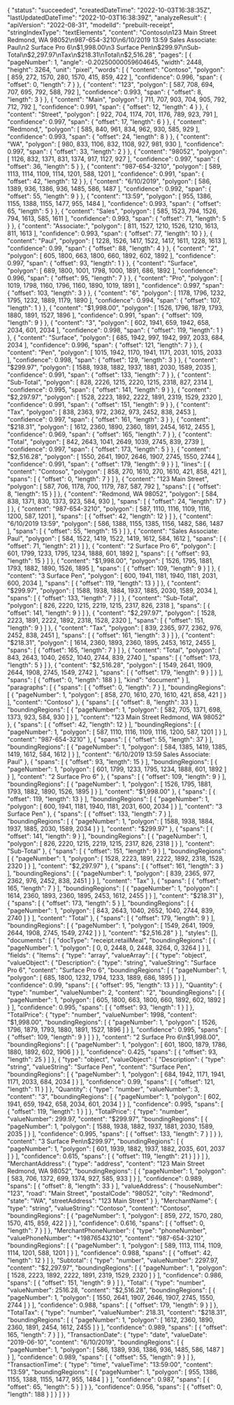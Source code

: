 {
    "status": "succeeded",
    "createdDateTime": "2022-10-03T16:38:35Z",
    "lastUpdatedDateTime": "2022-10-03T16:38:39Z",
    "analyzeResult": {
        "apiVersion": "2022-08-31",
        "modelId": "prebuilt-receipt",
        "stringIndexType": "textElements",
        "content": "Contoso\n123 Main Street Redmond, WA 98052\n987-654-3210\n6/10/2019 13:59 Sales Associate: Paul\n2 Surface Pro 6\n$1,998.00\n3 Surface Pen\n$299.97\nSub-Total\n$2,297.97\nTax\n$218.31\nTotal\n$2,516.28",
        "pages": [
            {
                "pageNumber": 1,
                "angle": -0.20250000059604645,
                "width": 2448,
                "height": 3264,
                "unit": "pixel",
                "words": [
                    {
                        "content": "Contoso",
                        "polygon": [
                            859,
                            272,
                            1570,
                            280,
                            1570,
                            415,
                            859,
                            422
                        ],
                        "confidence": 0.996,
                        "span": {
                            "offset": 0,
                            "length": 7
                        }
                    },
                    {
                        "content": "123",
                        "polygon": [
                            587,
                            708,
                            694,
                            707,
                            695,
                            792,
                            588,
                            792
                        ],
                        "confidence": 0.993,
                        "span": {
                            "offset": 8,
                            "length": 3
                        }
                    },
                    {
                        "content": "Main",
                        "polygon": [
                            711,
                            707,
                            903,
                            704,
                            905,
                            792,
                            712,
                            792
                        ],
                        "confidence": 0.991,
                        "span": {
                            "offset": 12,
                            "length": 4
                        }
                    },
                    {
                        "content": "Street",
                        "polygon": [
                            922,
                            704,
                            1174,
                            701,
                            1176,
                            789,
                            923,
                            791
                        ],
                        "confidence": 0.997,
                        "span": {
                            "offset": 17,
                            "length": 6
                        }
                    },
                    {
                        "content": "Redmond,",
                        "polygon": [
                            585,
                            840,
                            961,
                            834,
                            962,
                            930,
                            585,
                            929
                        ],
                        "confidence": 0.993,
                        "span": {
                            "offset": 24,
                            "length": 8
                        }
                    },
                    {
                        "content": "WA",
                        "polygon": [
                            980,
                            833,
                            1106,
                            832,
                            1108,
                            927,
                            981,
                            930
                        ],
                        "confidence": 0.997,
                        "span": {
                            "offset": 33,
                            "length": 2
                        }
                    },
                    {
                        "content": "98052",
                        "polygon": [
                            1126,
                            832,
                            1371,
                            831,
                            1374,
                            917,
                            1127,
                            927
                        ],
                        "confidence": 0.997,
                        "span": {
                            "offset": 36,
                            "length": 5
                        }
                    },
                    {
                        "content": "987-654-3210",
                        "polygon": [
                            589,
                            1113,
                            1114,
                            1109,
                            1114,
                            1201,
                            588,
                            1201
                        ],
                        "confidence": 0.991,
                        "span": {
                            "offset": 42,
                            "length": 12
                        }
                    },
                    {
                        "content": "6/10/2019",
                        "polygon": [
                            586,
                            1389,
                            936,
                            1386,
                            936,
                            1485,
                            586,
                            1487
                        ],
                        "confidence": 0.992,
                        "span": {
                            "offset": 55,
                            "length": 9
                        }
                    },
                    {
                        "content": "13:59",
                        "polygon": [
                            955,
                            1386,
                            1155,
                            1388,
                            1155,
                            1477,
                            955,
                            1484
                        ],
                        "confidence": 0.993,
                        "span": {
                            "offset": 65,
                            "length": 5
                        }
                    },
                    {
                        "content": "Sales",
                        "polygon": [
                            585,
                            1523,
                            794,
                            1526,
                            794,
                            1613,
                            585,
                            1611
                        ],
                        "confidence": 0.993,
                        "span": {
                            "offset": 71,
                            "length": 5
                        }
                    },
                    {
                        "content": "Associate:",
                        "polygon": [
                            811,
                            1527,
                            1210,
                            1526,
                            1210,
                            1613,
                            811,
                            1613
                        ],
                        "confidence": 0.993,
                        "span": {
                            "offset": 77,
                            "length": 10
                        }
                    },
                    {
                        "content": "Paul",
                        "polygon": [
                            1228,
                            1526,
                            1417,
                            1522,
                            1417,
                            1611,
                            1228,
                            1613
                        ],
                        "confidence": 0.99,
                        "span": {
                            "offset": 88,
                            "length": 4
                        }
                    },
                    {
                        "content": "2",
                        "polygon": [
                            605,
                            1800,
                            663,
                            1800,
                            660,
                            1892,
                            602,
                            1892
                        ],
                        "confidence": 0.997,
                        "span": {
                            "offset": 93,
                            "length": 1
                        }
                    },
                    {
                        "content": "Surface",
                        "polygon": [
                            689,
                            1800,
                            1001,
                            1798,
                            1000,
                            1891,
                            686,
                            1892
                        ],
                        "confidence": 0.996,
                        "span": {
                            "offset": 95,
                            "length": 7
                        }
                    },
                    {
                        "content": "Pro",
                        "polygon": [
                            1019,
                            1798,
                            1160,
                            1796,
                            1160,
                            1890,
                            1019,
                            1891
                        ],
                        "confidence": 0.997,
                        "span": {
                            "offset": 103,
                            "length": 3
                        }
                    },
                    {
                        "content": "6",
                        "polygon": [
                            1178,
                            1796,
                            1232,
                            1795,
                            1232,
                            1889,
                            1179,
                            1890
                        ],
                        "confidence": 0.994,
                        "span": {
                            "offset": 107,
                            "length": 1
                        }
                    },
                    {
                        "content": "$1,998.00",
                        "polygon": [
                            1526,
                            1796,
                            1879,
                            1793,
                            1880,
                            1891,
                            1527,
                            1896
                        ],
                        "confidence": 0.991,
                        "span": {
                            "offset": 109,
                            "length": 9
                        }
                    },
                    {
                        "content": "3",
                        "polygon": [
                            602,
                            1941,
                            659,
                            1942,
                            658,
                            2034,
                            601,
                            2034
                        ],
                        "confidence": 0.998,
                        "span": {
                            "offset": 119,
                            "length": 1
                        }
                    },
                    {
                        "content": "Surface",
                        "polygon": [
                            685,
                            1942,
                            997,
                            1942,
                            997,
                            2033,
                            684,
                            2034
                        ],
                        "confidence": 0.996,
                        "span": {
                            "offset": 121,
                            "length": 7
                        }
                    },
                    {
                        "content": "Pen",
                        "polygon": [
                            1015,
                            1942,
                            1170,
                            1941,
                            1171,
                            2031,
                            1015,
                            2033
                        ],
                        "confidence": 0.998,
                        "span": {
                            "offset": 129,
                            "length": 3
                        }
                    },
                    {
                        "content": "$299.97",
                        "polygon": [
                            1588,
                            1938,
                            1882,
                            1937,
                            1881,
                            2030,
                            1589,
                            2035
                        ],
                        "confidence": 0.991,
                        "span": {
                            "offset": 133,
                            "length": 7
                        }
                    },
                    {
                        "content": "Sub-Total",
                        "polygon": [
                            828,
                            2226,
                            1215,
                            2220,
                            1215,
                            2318,
                            827,
                            2314
                        ],
                        "confidence": 0.995,
                        "span": {
                            "offset": 141,
                            "length": 9
                        }
                    },
                    {
                        "content": "$2,297.97",
                        "polygon": [
                            1528,
                            2223,
                            1892,
                            2222,
                            1891,
                            2319,
                            1529,
                            2320
                        ],
                        "confidence": 0.991,
                        "span": {
                            "offset": 151,
                            "length": 9
                        }
                    },
                    {
                        "content": "Tax",
                        "polygon": [
                            838,
                            2363,
                            972,
                            2362,
                            973,
                            2452,
                            838,
                            2453
                        ],
                        "confidence": 0.997,
                        "span": {
                            "offset": 161,
                            "length": 3
                        }
                    },
                    {
                        "content": "$218.31",
                        "polygon": [
                            1612,
                            2360,
                            1890,
                            2360,
                            1891,
                            2454,
                            1612,
                            2455
                        ],
                        "confidence": 0.969,
                        "span": {
                            "offset": 165,
                            "length": 7
                        }
                    },
                    {
                        "content": "Total",
                        "polygon": [
                            842,
                            2643,
                            1041,
                            2649,
                            1039,
                            2745,
                            839,
                            2739
                        ],
                        "confidence": 0.997,
                        "span": {
                            "offset": 173,
                            "length": 5
                        }
                    },
                    {
                        "content": "$2,516.28",
                        "polygon": [
                            1550,
                            2641,
                            1907,
                            2646,
                            1907,
                            2745,
                            1550,
                            2744
                        ],
                        "confidence": 0.991,
                        "span": {
                            "offset": 179,
                            "length": 9
                        }
                    }
                ],
                "lines": [
                    {
                        "content": "Contoso",
                        "polygon": [
                            858,
                            270,
                            1610,
                            270,
                            1610,
                            421,
                            858,
                            421
                        ],
                        "spans": [
                            {
                                "offset": 0,
                                "length": 7
                            }
                        ]
                    },
                    {
                        "content": "123 Main Street",
                        "polygon": [
                            587,
                            706,
                            1178,
                            700,
                            1179,
                            787,
                            587,
                            792
                        ],
                        "spans": [
                            {
                                "offset": 8,
                                "length": 15
                            }
                        ]
                    },
                    {
                        "content": "Redmond, WA 98052",
                        "polygon": [
                            584,
                            838,
                            1371,
                            830,
                            1373,
                            923,
                            584,
                            930
                        ],
                        "spans": [
                            {
                                "offset": 24,
                                "length": 17
                            }
                        ]
                    },
                    {
                        "content": "987-654-3210",
                        "polygon": [
                            587,
                            1110,
                            1116,
                            1109,
                            1116,
                            1200,
                            587,
                            1201
                        ],
                        "spans": [
                            {
                                "offset": 42,
                                "length": 12
                            }
                        ]
                    },
                    {
                        "content": "6/10/2019 13:59",
                        "polygon": [
                            586,
                            1388,
                            1155,
                            1385,
                            1156,
                            1482,
                            586,
                            1487
                        ],
                        "spans": [
                            {
                                "offset": 55,
                                "length": 15
                            }
                        ]
                    },
                    {
                        "content": "Sales Associate: Paul",
                        "polygon": [
                            584,
                            1522,
                            1419,
                            1522,
                            1419,
                            1612,
                            584,
                            1612
                        ],
                        "spans": [
                            {
                                "offset": 71,
                                "length": 21
                            }
                        ]
                    },
                    {
                        "content": "2 Surface Pro 6",
                        "polygon": [
                            601,
                            1799,
                            1233,
                            1795,
                            1234,
                            1888,
                            601,
                            1892
                        ],
                        "spans": [
                            {
                                "offset": 93,
                                "length": 15
                            }
                        ]
                    },
                    {
                        "content": "$1,998.00",
                        "polygon": [
                            1526,
                            1795,
                            1881,
                            1793,
                            1882,
                            1890,
                            1526,
                            1895
                        ],
                        "spans": [
                            {
                                "offset": 109,
                                "length": 9
                            }
                        ]
                    },
                    {
                        "content": "3 Surface Pen",
                        "polygon": [
                            600,
                            1941,
                            1181,
                            1940,
                            1181,
                            2031,
                            600,
                            2034
                        ],
                        "spans": [
                            {
                                "offset": 119,
                                "length": 13
                            }
                        ]
                    },
                    {
                        "content": "$299.97",
                        "polygon": [
                            1588,
                            1938,
                            1884,
                            1937,
                            1885,
                            2030,
                            1589,
                            2034
                        ],
                        "spans": [
                            {
                                "offset": 133,
                                "length": 7
                            }
                        ]
                    },
                    {
                        "content": "Sub-Total",
                        "polygon": [
                            826,
                            2220,
                            1215,
                            2219,
                            1215,
                            2317,
                            826,
                            2318
                        ],
                        "spans": [
                            {
                                "offset": 141,
                                "length": 9
                            }
                        ]
                    },
                    {
                        "content": "$2,297.97",
                        "polygon": [
                            1528,
                            2223,
                            1891,
                            2222,
                            1892,
                            2318,
                            1528,
                            2320
                        ],
                        "spans": [
                            {
                                "offset": 151,
                                "length": 9
                            }
                        ]
                    },
                    {
                        "content": "Tax",
                        "polygon": [
                            839,
                            2365,
                            977,
                            2362,
                            976,
                            2452,
                            838,
                            2451
                        ],
                        "spans": [
                            {
                                "offset": 161,
                                "length": 3
                            }
                        ]
                    },
                    {
                        "content": "$218.31",
                        "polygon": [
                            1614,
                            2360,
                            1893,
                            2360,
                            1895,
                            2453,
                            1612,
                            2455
                        ],
                        "spans": [
                            {
                                "offset": 165,
                                "length": 7
                            }
                        ]
                    },
                    {
                        "content": "Total",
                        "polygon": [
                            843,
                            2643,
                            1040,
                            2652,
                            1040,
                            2744,
                            839,
                            2740
                        ],
                        "spans": [
                            {
                                "offset": 173,
                                "length": 5
                            }
                        ]
                    },
                    {
                        "content": "$2,516.28",
                        "polygon": [
                            1549,
                            2641,
                            1909,
                            2644,
                            1908,
                            2745,
                            1549,
                            2742
                        ],
                        "spans": [
                            {
                                "offset": 179,
                                "length": 9
                            }
                        ]
                    }
                ],
                "spans": [
                    {
                        "offset": 0,
                        "length": 188
                    }
                ],
                "kind": "document"
            }
        ],
        "paragraphs": [
            {
                "spans": [
                    {
                        "offset": 0,
                        "length": 7
                    }
                ],
                "boundingRegions": [
                    {
                        "pageNumber": 1,
                        "polygon": [
                            858,
                            270,
                            1610,
                            270,
                            1610,
                            421,
                            858,
                            421
                        ]
                    }
                ],
                "content": "Contoso"
            },
            {
                "spans": [
                    {
                        "offset": 8,
                        "length": 33
                    }
                ],
                "boundingRegions": [
                    {
                        "pageNumber": 1,
                        "polygon": [
                            582,
                            705,
                            1371,
                            698,
                            1373,
                            923,
                            584,
                            930
                        ]
                    }
                ],
                "content": "123 Main Street Redmond, WA 98052"
            },
            {
                "spans": [
                    {
                        "offset": 42,
                        "length": 12
                    }
                ],
                "boundingRegions": [
                    {
                        "pageNumber": 1,
                        "polygon": [
                            587,
                            1110,
                            1116,
                            1109,
                            1116,
                            1200,
                            587,
                            1201
                        ]
                    }
                ],
                "content": "987-654-3210"
            },
            {
                "spans": [
                    {
                        "offset": 55,
                        "length": 37
                    }
                ],
                "boundingRegions": [
                    {
                        "pageNumber": 1,
                        "polygon": [
                            584,
                            1385,
                            1419,
                            1385,
                            1419,
                            1612,
                            584,
                            1612
                        ]
                    }
                ],
                "content": "6/10/2019 13:59 Sales Associate: Paul"
            },
            {
                "spans": [
                    {
                        "offset": 93,
                        "length": 15
                    }
                ],
                "boundingRegions": [
                    {
                        "pageNumber": 1,
                        "polygon": [
                            601,
                            1799,
                            1233,
                            1795,
                            1234,
                            1888,
                            601,
                            1892
                        ]
                    }
                ],
                "content": "2 Surface Pro 6"
            },
            {
                "spans": [
                    {
                        "offset": 109,
                        "length": 9
                    }
                ],
                "boundingRegions": [
                    {
                        "pageNumber": 1,
                        "polygon": [
                            1526,
                            1795,
                            1881,
                            1793,
                            1882,
                            1890,
                            1526,
                            1895
                        ]
                    }
                ],
                "content": "$1,998.00"
            },
            {
                "spans": [
                    {
                        "offset": 119,
                        "length": 13
                    }
                ],
                "boundingRegions": [
                    {
                        "pageNumber": 1,
                        "polygon": [
                            600,
                            1941,
                            1181,
                            1940,
                            1181,
                            2031,
                            600,
                            2034
                        ]
                    }
                ],
                "content": "3 Surface Pen"
            },
            {
                "spans": [
                    {
                        "offset": 133,
                        "length": 7
                    }
                ],
                "boundingRegions": [
                    {
                        "pageNumber": 1,
                        "polygon": [
                            1588,
                            1938,
                            1884,
                            1937,
                            1885,
                            2030,
                            1589,
                            2034
                        ]
                    }
                ],
                "content": "$299.97"
            },
            {
                "spans": [
                    {
                        "offset": 141,
                        "length": 9
                    }
                ],
                "boundingRegions": [
                    {
                        "pageNumber": 1,
                        "polygon": [
                            826,
                            2220,
                            1215,
                            2219,
                            1215,
                            2317,
                            826,
                            2318
                        ]
                    }
                ],
                "content": "Sub-Total"
            },
            {
                "spans": [
                    {
                        "offset": 151,
                        "length": 9
                    }
                ],
                "boundingRegions": [
                    {
                        "pageNumber": 1,
                        "polygon": [
                            1528,
                            2223,
                            1891,
                            2222,
                            1892,
                            2318,
                            1528,
                            2320
                        ]
                    }
                ],
                "content": "$2,297.97"
            },
            {
                "spans": [
                    {
                        "offset": 161,
                        "length": 3
                    }
                ],
                "boundingRegions": [
                    {
                        "pageNumber": 1,
                        "polygon": [
                            839,
                            2365,
                            977,
                            2362,
                            976,
                            2452,
                            838,
                            2451
                        ]
                    }
                ],
                "content": "Tax"
            },
            {
                "spans": [
                    {
                        "offset": 165,
                        "length": 7
                    }
                ],
                "boundingRegions": [
                    {
                        "pageNumber": 1,
                        "polygon": [
                            1614,
                            2360,
                            1893,
                            2360,
                            1895,
                            2453,
                            1612,
                            2455
                        ]
                    }
                ],
                "content": "$218.31"
            },
            {
                "spans": [
                    {
                        "offset": 173,
                        "length": 5
                    }
                ],
                "boundingRegions": [
                    {
                        "pageNumber": 1,
                        "polygon": [
                            843,
                            2643,
                            1040,
                            2652,
                            1040,
                            2744,
                            839,
                            2740
                        ]
                    }
                ],
                "content": "Total"
            },
            {
                "spans": [
                    {
                        "offset": 179,
                        "length": 9
                    }
                ],
                "boundingRegions": [
                    {
                        "pageNumber": 1,
                        "polygon": [
                            1549,
                            2641,
                            1909,
                            2644,
                            1908,
                            2745,
                            1549,
                            2742
                        ]
                    }
                ],
                "content": "$2,516.28"
            }
        ],
        "styles": [],
        "documents": [
            {
                "docType": "receipt.retailMeal",
                "boundingRegions": [
                    {
                        "pageNumber": 1,
                        "polygon": [
                            0,
                            0,
                            2448,
                            0,
                            2448,
                            3264,
                            0,
                            3264
                        ]
                    }
                ],
                "fields": {
                    "Items": {
                        "type": "array",
                        "valueArray": [
                            {
                                "type": "object",
                                "valueObject": {
                                    "Description": {
                                        "type": "string",
                                        "valueString": "Surface Pro 6",
                                        "content": "Surface Pro 6",
                                        "boundingRegions": [
                                            {
                                                "pageNumber": 1,
                                                "polygon": [
                                                    685,
                                                    1800,
                                                    1232,
                                                    1794,
                                                    1233,
                                                    1889,
                                                    686,
                                                    1895
                                                ]
                                            }
                                        ],
                                        "confidence": 0.99,
                                        "spans": [
                                            {
                                                "offset": 95,
                                                "length": 13
                                            }
                                        ]
                                    },
                                    "Quantity": {
                                        "type": "number",
                                        "valueNumber": 2,
                                        "content": "2",
                                        "boundingRegions": [
                                            {
                                                "pageNumber": 1,
                                                "polygon": [
                                                    605,
                                                    1800,
                                                    663,
                                                    1800,
                                                    660,
                                                    1892,
                                                    602,
                                                    1892
                                                ]
                                            }
                                        ],
                                        "confidence": 0.995,
                                        "spans": [
                                            {
                                                "offset": 93,
                                                "length": 1
                                            }
                                        ]
                                    },
                                    "TotalPrice": {
                                        "type": "number",
                                        "valueNumber": 1998,
                                        "content": "$1,998.00",
                                        "boundingRegions": [
                                            {
                                                "pageNumber": 1,
                                                "polygon": [
                                                    1526,
                                                    1796,
                                                    1879,
                                                    1793,
                                                    1880,
                                                    1891,
                                                    1527,
                                                    1896
                                                ]
                                            }
                                        ],
                                        "confidence": 0.995,
                                        "spans": [
                                            {
                                                "offset": 109,
                                                "length": 9
                                            }
                                        ]
                                    }
                                },
                                "content": "2 Surface Pro 6\n$1,998.00",
                                "boundingRegions": [
                                    {
                                        "pageNumber": 1,
                                        "polygon": [
                                            601,
                                            1800,
                                            1879,
                                            1786,
                                            1880,
                                            1892,
                                            602,
                                            1906
                                        ]
                                    }
                                ],
                                "confidence": 0.425,
                                "spans": [
                                    {
                                        "offset": 93,
                                        "length": 25
                                    }
                                ]
                            },
                            {
                                "type": "object",
                                "valueObject": {
                                    "Description": {
                                        "type": "string",
                                        "valueString": "Surface Pen",
                                        "content": "Surface Pen",
                                        "boundingRegions": [
                                            {
                                                "pageNumber": 1,
                                                "polygon": [
                                                    684,
                                                    1942,
                                                    1171,
                                                    1941,
                                                    1171,
                                                    2033,
                                                    684,
                                                    2034
                                                ]
                                            }
                                        ],
                                        "confidence": 0.99,
                                        "spans": [
                                            {
                                                "offset": 121,
                                                "length": 11
                                            }
                                        ]
                                    },
                                    "Quantity": {
                                        "type": "number",
                                        "valueNumber": 3,
                                        "content": "3",
                                        "boundingRegions": [
                                            {
                                                "pageNumber": 1,
                                                "polygon": [
                                                    602,
                                                    1941,
                                                    659,
                                                    1942,
                                                    658,
                                                    2034,
                                                    601,
                                                    2034
                                                ]
                                            }
                                        ],
                                        "confidence": 0.995,
                                        "spans": [
                                            {
                                                "offset": 119,
                                                "length": 1
                                            }
                                        ]
                                    },
                                    "TotalPrice": {
                                        "type": "number",
                                        "valueNumber": 299.97,
                                        "content": "$299.97",
                                        "boundingRegions": [
                                            {
                                                "pageNumber": 1,
                                                "polygon": [
                                                    1588,
                                                    1938,
                                                    1882,
                                                    1937,
                                                    1881,
                                                    2030,
                                                    1589,
                                                    2035
                                                ]
                                            }
                                        ],
                                        "confidence": 0.995,
                                        "spans": [
                                            {
                                                "offset": 133,
                                                "length": 7
                                            }
                                        ]
                                    }
                                },
                                "content": "3 Surface Pen\n$299.97",
                                "boundingRegions": [
                                    {
                                        "pageNumber": 1,
                                        "polygon": [
                                            601,
                                            1939,
                                            1882,
                                            1937,
                                            1882,
                                            2035,
                                            601,
                                            2037
                                        ]
                                    }
                                ],
                                "confidence": 0.615,
                                "spans": [
                                    {
                                        "offset": 119,
                                        "length": 21
                                    }
                                ]
                            }
                        ]
                    },
                    "MerchantAddress": {
                        "type": "address",
                        "content": "123 Main Street Redmond, WA 98052",
                        "boundingRegions": [
                            {
                                "pageNumber": 1,
                                "polygon": [
                                    583,
                                    706,
                                    1372,
                                    699,
                                    1374,
                                    927,
                                    585,
                                    933
                                ]
                            }
                        ],
                        "confidence": 0.989,
                        "spans": [
                            {
                                "offset": 8,
                                "length": 33
                            }
                        ],
                        "valueAddress": {
                            "houseNumber": "123",
                            "road": "Main Street",
                            "postalCode": "98052",
                            "city": "Redmond",
                            "state": "WA",
                            "streetAddress": "123 Main Street"
                        }
                    },
                    "MerchantName": {
                        "type": "string",
                        "valueString": "Contoso",
                        "content": "Contoso",
                        "boundingRegions": [
                            {
                                "pageNumber": 1,
                                "polygon": [
                                    859,
                                    272,
                                    1570,
                                    280,
                                    1570,
                                    415,
                                    859,
                                    422
                                ]
                            }
                        ],
                        "confidence": 0.616,
                        "spans": [
                            {
                                "offset": 0,
                                "length": 7
                            }
                        ]
                    },
                    "MerchantPhoneNumber": {
                        "type": "phoneNumber",
                        "valuePhoneNumber": "+19876543210",
                        "content": "987-654-3210",
                        "boundingRegions": [
                            {
                                "pageNumber": 1,
                                "polygon": [
                                    589,
                                    1113,
                                    1114,
                                    1109,
                                    1114,
                                    1201,
                                    588,
                                    1201
                                ]
                            }
                        ],
                        "confidence": 0.988,
                        "spans": [
                            {
                                "offset": 42,
                                "length": 12
                            }
                        ]
                    },
                    "Subtotal": {
                        "type": "number",
                        "valueNumber": 2297.97,
                        "content": "$2,297.97",
                        "boundingRegions": [
                            {
                                "pageNumber": 1,
                                "polygon": [
                                    1528,
                                    2223,
                                    1892,
                                    2222,
                                    1891,
                                    2319,
                                    1529,
                                    2320
                                ]
                            }
                        ],
                        "confidence": 0.986,
                        "spans": [
                            {
                                "offset": 151,
                                "length": 9
                            }
                        ]
                    },
                    "Total": {
                        "type": "number",
                        "valueNumber": 2516.28,
                        "content": "$2,516.28",
                        "boundingRegions": [
                            {
                                "pageNumber": 1,
                                "polygon": [
                                    1550,
                                    2641,
                                    1907,
                                    2646,
                                    1907,
                                    2745,
                                    1550,
                                    2744
                                ]
                            }
                        ],
                        "confidence": 0.988,
                        "spans": [
                            {
                                "offset": 179,
                                "length": 9
                            }
                        ]
                    },
                    "TotalTax": {
                        "type": "number",
                        "valueNumber": 218.31,
                        "content": "$218.31",
                        "boundingRegions": [
                            {
                                "pageNumber": 1,
                                "polygon": [
                                    1612,
                                    2360,
                                    1890,
                                    2360,
                                    1891,
                                    2454,
                                    1612,
                                    2455
                                ]
                            }
                        ],
                        "confidence": 0.989,
                        "spans": [
                            {
                                "offset": 165,
                                "length": 7
                            }
                        ]
                    },
                    "TransactionDate": {
                        "type": "date",
                        "valueDate": "2019-06-10",
                        "content": "6/10/2019",
                        "boundingRegions": [
                            {
                                "pageNumber": 1,
                                "polygon": [
                                    586,
                                    1389,
                                    936,
                                    1386,
                                    936,
                                    1485,
                                    586,
                                    1487
                                ]
                            }
                        ],
                        "confidence": 0.989,
                        "spans": [
                            {
                                "offset": 55,
                                "length": 9
                            }
                        ]
                    },
                    "TransactionTime": {
                        "type": "time",
                        "valueTime": "13:59:00",
                        "content": "13:59",
                        "boundingRegions": [
                            {
                                "pageNumber": 1,
                                "polygon": [
                                    955,
                                    1386,
                                    1155,
                                    1388,
                                    1155,
                                    1477,
                                    955,
                                    1484
                                ]
                            }
                        ],
                        "confidence": 0.987,
                        "spans": [
                            {
                                "offset": 65,
                                "length": 5
                            }
                        ]
                    }
                },
                "confidence": 0.956,
                "spans": [
                    {
                        "offset": 0,
                        "length": 188
                    }
                ]
            }
        ]
    }
}
